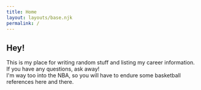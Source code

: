 ```yaml
---
title: Home
layout: layouts/base.njk
permalink: /
---
```


## Hey!

This is my place for writing random stuff and listing my career information. If
you have any questions, ask away! <br>I'm way too into the NBA, so you will have
to endure some basketball references here and there.
